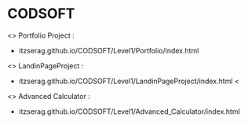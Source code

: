 # CODSOFT


<> Portfolio Project : <br>
- itzserag.github.io/CODSOFT/Level1/Portfolio/index.html <br>


<> LandinPageProject : <br>
- itzserag.github.io/CODSOFT/Level1/LandinPageProject/index.html <<br>


<> Advanced Calculator : <br>
- itzserag.github.io/CODSOFT/Level1/Advanced_Calculator/index.html <br>

